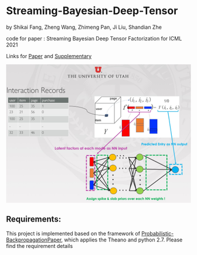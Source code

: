 # Streaming-Bayesian-Deep-Tensor

by Shikai Fang, Zheng Wang, Zhimeng Pan, Ji Liu, Shandian Zhe

code for paper : Streaming Bayesian Deep Tensor Factorization for ICML 2021

Links for [Paper](http://proceedings.mlr.press/v139/fang21d/fang21d.pdf) and [Supplementary](http://proceedings.mlr.press/v139/fang21d/fang21d-supp.pdf)

![model illustration](./figs/fig1.JPG)



## Requirements:
This project is implemented based on the framework of [Probabilistic-Backpropagation](https://github.com/HIPS/Probabilistic-Backpropagation)[Paper](https://arxiv.org/abs/1502.05336), which applies the Theano and python 2.7. Please find the requirement details 
